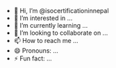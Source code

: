 - 👋 Hi, I’m @isocertificationinnepal
- 👀 I’m interested in ...
- 🌱 I’m currently learning ...
- 💞️ I’m looking to collaborate on ...
- 📫 How to reach me ...
- 😄 Pronouns: ...
- ⚡ Fun fact: ...

<!---
isocertificationinnepal/isocertificationinnepal is a ✨ special ✨ repository because its `README.md` (this file) appears on your GitHub profile.
You can click the Preview link to take a look at your changes.
--->
